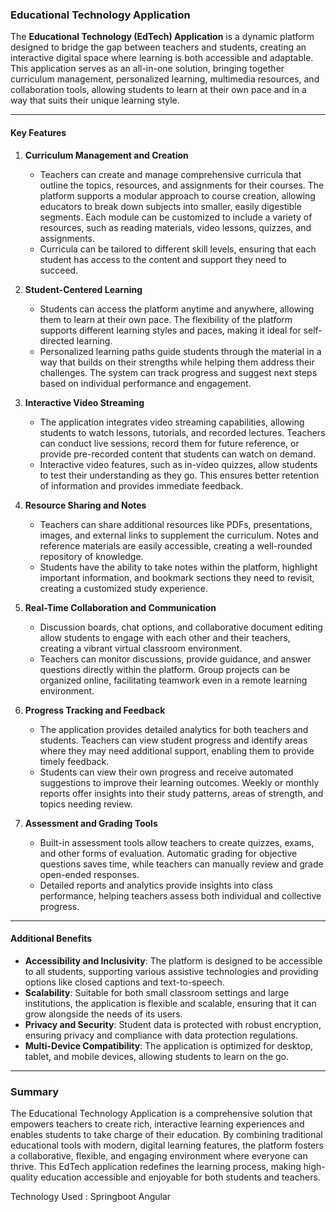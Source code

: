 ### Educational Technology Application

The **Educational Technology (EdTech) Application** is a dynamic platform designed to bridge the gap between teachers and students, creating an interactive digital space where learning is both accessible and adaptable. 
This application serves as an all-in-one solution, bringing together curriculum management, personalized learning, multimedia resources, and collaboration tools, allowing students to learn at their own pace and in a way that suits their unique learning style.

---

#### Key Features

1. **Curriculum Management and Creation**
   - Teachers can create and manage comprehensive curricula that outline the topics, resources, and assignments for their courses. The platform supports a modular approach to course creation, allowing educators to break down subjects into smaller,
     easily digestible segments. Each module can be customized to include a variety of resources, such as reading materials, video lessons, quizzes, and assignments.
   - Curricula can be tailored to different skill levels, ensuring that each student has access to the content and support they need to succeed.

2. **Student-Centered Learning**
   - Students can access the platform anytime and anywhere, allowing them to learn at their own pace. The flexibility of the platform supports different learning styles and paces, making it ideal for self-directed learning.
   - Personalized learning paths guide students through the material in a way that builds on their strengths while helping them address their challenges. The system can track progress and suggest next steps based on individual performance and engagement.

3. **Interactive Video Streaming**
   - The application integrates video streaming capabilities, allowing students to watch lessons, tutorials, and recorded lectures. Teachers can conduct live sessions, record them for future reference, or provide pre-recorded content that students can watch on demand.
   - Interactive video features, such as in-video quizzes, allow students to test their understanding as they go. This ensures better retention of information and provides immediate feedback.

4. **Resource Sharing and Notes**
   - Teachers can share additional resources like PDFs, presentations, images, and external links to supplement the curriculum. Notes and reference materials are easily accessible, creating a well-rounded repository of knowledge.
   - Students have the ability to take notes within the platform, highlight important information, and bookmark sections they need to revisit, creating a customized study experience.

5. **Real-Time Collaboration and Communication**
   - Discussion boards, chat options, and collaborative document editing allow students to engage with each other and their teachers, creating a vibrant virtual classroom environment.
   - Teachers can monitor discussions, provide guidance, and answer questions directly within the platform. Group projects can be organized online, facilitating teamwork even in a remote learning environment.

6. **Progress Tracking and Feedback**
   - The application provides detailed analytics for both teachers and students. Teachers can view student progress and identify areas where they may need additional support, enabling them to provide timely feedback.
   - Students can view their own progress and receive automated suggestions to improve their learning outcomes. Weekly or monthly reports offer insights into their study patterns, areas of strength, and topics needing review.

7. **Assessment and Grading Tools**
   - Built-in assessment tools allow teachers to create quizzes, exams, and other forms of evaluation. Automatic grading for objective questions saves time, while teachers can manually review and grade open-ended responses.
   - Detailed reports and analytics provide insights into class performance, helping teachers assess both individual and collective progress.

---

#### Additional Benefits

- **Accessibility and Inclusivity**: The platform is designed to be accessible to all students, supporting various assistive technologies and providing options like closed captions and text-to-speech.
- **Scalability**: Suitable for both small classroom settings and large institutions, the application is flexible and scalable, ensuring that it can grow alongside the needs of its users.
- **Privacy and Security**: Student data is protected with robust encryption, ensuring privacy and compliance with data protection regulations.
- **Multi-Device Compatibility**: The application is optimized for desktop, tablet, and mobile devices, allowing students to learn on the go.

---

### Summary

The Educational Technology Application is a comprehensive solution that empowers teachers to create rich, interactive learning experiences and enables students to take charge of their education. 
By combining traditional educational tools with modern, digital learning features, the platform fosters a collaborative, flexible, and engaging environment where everyone can thrive. This EdTech application redefines the learning process, 
making high-quality education accessible and enjoyable for both students and teachers.


Technology Used : 
Springboot
Angular
